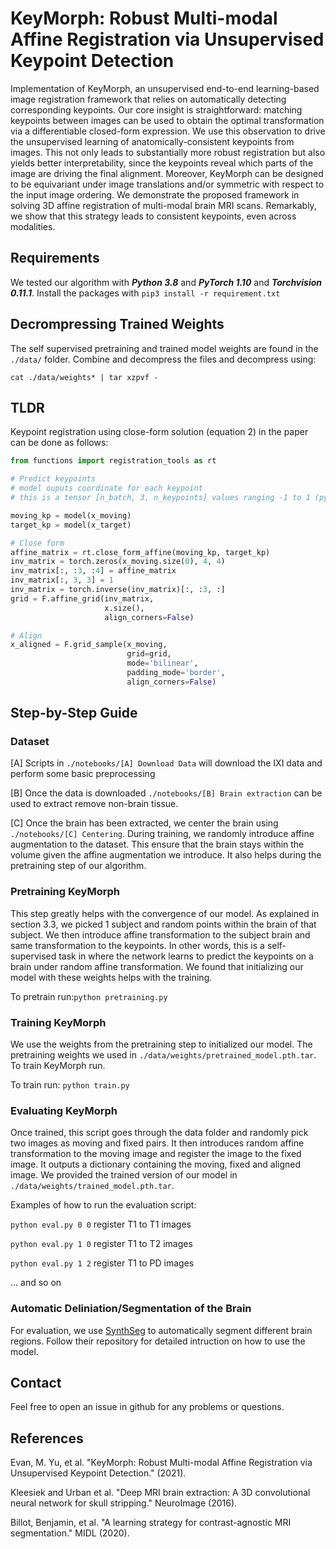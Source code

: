 # KeyMorph: Robust Multi-modal Affine Registration via Unsupervised Keypoint Detection

Implementation of KeyMorph, an unsupervised end-to-end learning-based image registration framework that relies on automatically detecting corresponding keypoints. Our core insight is straightforward: matching keypoints between images can be used to obtain the optimal transformation via a differentiable closed-form expression. We use this observation to drive the unsupervised learning of anatomically-consistent keypoints from images. This not only leads to substantially more robust registration but also yields better interpretability, since the keypoints reveal which parts of the image are driving the final alignment. Moreover, KeyMorph can be designed to be equivariant under image translations and/or symmetric with respect to the input image ordering. We demonstrate the proposed framework in solving 3D affine registration of multi-modal brain MRI scans. Remarkably, we show that this strategy leads to consistent keypoints, even across modalities.

## Requirements
We tested our algorithm with ***Python 3.8*** and ***PyTorch 1.10*** and ***Torchvision 0.11.1***. Install the packages with `pip3 install -r requirement.txt`

## Decrompressing Trained Weights
The self supervised pretraining and trained model weights are found in the `./data/` folder. Combine and decompress the files and decompress using:

`cat ./data/weights* | tar xzpvf -`

## TLDR
Keypoint registration using close-form solution (equation 2) in the paper can be done as follows:

```python
from functions import registration_tools as rt

# Predict keypoints
# model ouputs coordinate for each keypoint 
# this is a tensor [n_batch, 3, n_keypoints] values ranging -1 to 1 (pytorch grid convention)

moving_kp = model(x_moving)
target_kp = model(x_target)

# Close form
affine_matrix = rt.close_form_affine(moving_kp, target_kp)
inv_matrix = torch.zeros(x_moving.size(0), 4, 4)
inv_matrix[:, :3, :4] = affine_matrix
inv_matrix[:, 3, 3] = 1
inv_matrix = torch.inverse(inv_matrix)[:, :3, :]
grid = F.affine_grid(inv_matrix,
                     x.size(),
                     align_corners=False)

# Align
x_aligned = F.grid_sample(x_moving,
                          grid=grid,
                          mode='bilinear',
                          padding_mode='border',
                          align_corners=False)

```
## Step-by-Step Guide

### Dataset 
[A] Scripts in `./notebooks/[A] Download Data` will download the IXI data and perform some basic preprocessing

[B] Once the data is downloaded `./notebooks/[B] Brain extraction` can be used to extract remove non-brain tissue. 

[C] Once the brain has been extracted, we center the brain using `./notebooks/[C] Centering`. During training, we randomly introduce affine augmentation to the dataset. This ensure that the brain stays within the volume given the affine augmentation we introduce. It also helps during the pretraining step of our algorithm.

### Pretraining KeyMorph

This step greatly helps with the convergence of our model. As explained in section 3.3, we picked 1 subject and random points within the brain of that subject. We then introduce affine transformation to the subject brain and same transformation to the keypoints. In other words, this is a self-supervised task in where the network learns to predict the keypoints on a brain under random affine transformation. We found that initializing our model with these weights helps with the training.

 To pretrain run:`python pretraining.py`

### Training KeyMorph
We use the weights from the pretraining step to initialized our model. The pretraining weights we used in `./data/weights/pretrained_model.pth.tar`.
To train KeyMorph run. 

To train run: `python train.py`

### Evaluating KeyMorph
Once trained, this script goes through the data folder and randomly pick two images as moving and fixed pairs. It then introduces random affine transformation to the moving image and register the image to the fixed image. It outputs a dictionary containing the moving, fixed and aligned image. We provided the trained version of our model in  `./data/weights/trained_model.pth.tar`.

Examples of how to run the evaluation script:

`python eval.py 0 0` register T1 to T1 images

`python eval.py 1 0` register T1 to T2 images

`python eval.py 1 2` register T1 to PD images

... and so on

### Automatic Deliniation/Segmentation of the Brain
For evaluation, we use [SynthSeg](https://github.com/BBillot/SynthSeg) to automatically segment different brain regions. Follow their repository for detailed intruction on how to use the model. 

## Contact
Feel free to open an issue in github for any problems or questions.

## References
Evan, M. Yu, et al. "KeyMorph: Robust Multi-modal Affine Registration via Unsupervised Keypoint Detection." (2021).

Kleesiek and Urban et al. "Deep MRI brain extraction: A 3D convolutional neural network for skull stripping." NeuroImage (2016).

Billot, Benjamin, et al. "A learning strategy for contrast-agnostic MRI segmentation." MIDL (2020).



